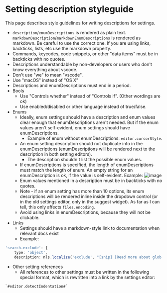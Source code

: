 # Setting description styleguide
This page describes style guidelines for writing descriptions for settings.
- `description`/`enumDescriptions` is rendered as plain text. `markdownDescription`/`markdownEnumDescriptions` is rendered as markdown. Be careful to use the correct one. If you are using links, backticks, lists, etc use the markdown property.
- Commands, keycodes, code snippets, or other "data items" must be in backticks with no quotes.
- Descriptions understandable by non-developers or users who don't know everything about vscode.
- Don't use "we" to mean "vscode".
- Use "macOS" instead of "OS X"
- Descriptions and enumDescriptions must end in a period.
- Bools
  - Use "Controls whether" instead of "Controls if". (Other wordings are ok)
  - Use enabled/disabled or other language instead of true/false.
- Enums
    - Ideally, enum settings should have a description and enum values clear enough that enumDescriptions aren't needed. But if the enum values aren't self-evident, enum settings should have enumDescriptions.
        - Example of enum without enumDescriptions: `editor.cursorStyle`.
	- An enum setting description should not duplicate info in the enumDescriptions (enumDescriptions will be rendered next to the description in both setting editors).
        - The description shouldn't list the possible enum values.
	- If enumDescriptions is specified, the length of enumDescriptions must match the length of enum. An empty string for an enumDescription is ok, if the value is self-evident. Example:
![image](https://user-images.githubusercontent.com/323878/42973896-f92c6a0e-8b69-11e8-9c8e-a3e937a48098.png)
    - Enum values mentioned in a description must be in backticks with no quotes.
    - Note - if an enum setting has more than 10 options, its enum descriptions will be rendered inline inside the dropdown control (or in the old settings editor, only in the suggest widget). As far as I can tell, this only affects `files.encoding`.
    - Avoid using links in enumDescriptions, because they will not be clickable.
- Links
	- Settings should have a markdown-style link to documentation when relevant docs exist
    - Example:
```ts
'search.exclude': {
    type: 'object',
    description: nls.localize('exclude', "[snip] [Read more about glob patterns](https://code.visualstudio.com/docs/editor/codebasics#_advanced-search-options)."),
```
- Other setting references
	- All references to other settings must be written in the following special format, which is rewritten into a link by the settings editor:
```
`#editor.detectIndentation#`
```
